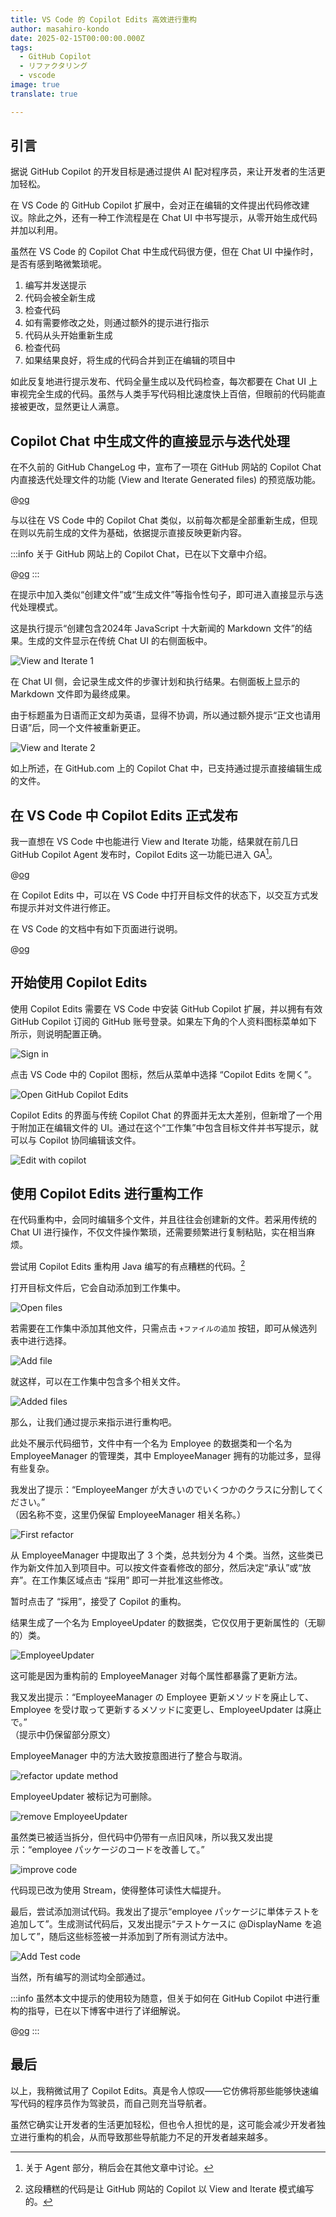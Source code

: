 ```yaml
---
title: VS Code 的 Copilot Edits 高效进行重构
author: masahiro-kondo
date: 2025-02-15T00:00:00.000Z
tags:
  - GitHub Copilot
  - リファクタリング
  - vscode
image: true
translate: true

---
```


## 引言
据说 GitHub Copilot 的开发目标是通过提供 AI 配对程序员，来让开发者的生活更加轻松。

在 VS Code 的 GitHub Copilot 扩展中，会对正在编辑的文件提出代码修改建议。除此之外，还有一种工作流程是在 Chat UI 中书写提示，从零开始生成代码并加以利用。

虽然在 VS Code 的 Copilot Chat 中生成代码很方便，但在 Chat UI 中操作时，是否有感到略微繁琐呢。

1. 编写并发送提示  
2. 代码会被全新生成  
3. 检查代码  
4. 如有需要修改之处，则通过额外的提示进行指示  
5. 代码从头开始重新生成  
6. 检查代码  
7. 如果结果良好，将生成的代码合并到正在编辑的项目中

如此反复地进行提示发布、代码全量生成以及代码检查，每次都要在 Chat UI 上审视完全生成的代码。虽然与人类手写代码相比速度快上百倍，但眼前的代码能直接被更改，显然更让人满意。

## Copilot Chat 中生成文件的直接显示与迭代处理

在不久前的 GitHub ChangeLog 中，宣布了一项在 GitHub 网站的 Copilot Chat 内直接迭代处理文件的功能 (View and Iterate Generated files) 的预览版功能。

@[og](https://github.blog/changelog/2025-02-05-view-and-iterate-on-generated-files-directly-within-copilot-chat-preview/)

与以往在 VS Code 中的 Copilot Chat 类似，以前每次都是全部重新生成，但现在则以先前生成的文件为基础，依据提示直接反映更新内容。

:::info
关于 GitHub 网站上的 Copilot Chat，已在以下文章中介绍。

@[og](/blogs/2024/09/28/github-copilot-in-github-com/)
:::

在提示中加入类似“创建文件”或“生成文件”等指令性句子，即可进入直接显示与迭代处理模式。

这是执行提示“创建包含2024年 JavaScript 十大新闻的 Markdown 文件”的结果。生成的文件显示在传统 Chat UI 的右侧面板中。

![View and Iterate 1](https://i.gyazo.com/77313d6025ab75a0eadc113861040e29.png)

在 Chat UI 侧，会记录生成文件的步骤计划和执行结果。右侧面板上显示的 Markdown 文件即为最终成果。

由于标题虽为日语而正文却为英语，显得不协调，所以通过额外提示“正文也请用日语”后，同一个文件被重新更正。

![View and Iterate 2](https://i.gyazo.com/1be02f320116a2cdc9be2b606a56bcb4.png)

如上所述，在 GitHub.com 上的 Copilot Chat 中，已支持通过提示直接编辑生成的文件。

## 在 VS Code 中 Copilot Edits 正式发布

我一直想在 VS Code 中也能进行 View and Iterate 功能，结果就在前几日 GitHub Copilot Agent 发布时，Copilot Edits 这一功能已进入 GA[^1]。

@[og](https://github.blog/news-insights/product-news/github-copilot-the-agent-awakens/)

在 Copilot Edits 中，可以在 VS Code 中打开目标文件的状态下，以交互方式发布提示并对文件进行修正。

[^1]: 关于 Agent 部分，稍后会在其他文章中讨论。

在 VS Code 的文档中有如下页面进行说明。

@[og](https://code.visualstudio.com/docs/copilot/copilot-edits)

## 开始使用 Copilot Edits
使用 Copilot Edits 需要在 VS Code 中安装 GitHub Copilot 扩展，并以拥有有效 GitHub Copilot 订阅的 GitHub 账号登录。如果左下角的个人资料图标菜单如下所示，则说明配置正确。

![Sign in](https://i.gyazo.com/3a2aeeac8f7e01b43d81f79f11381ff2.png)

点击 VS Code 中的 Copilot 图标，然后从菜单中选择 “Copilot Edits を開く”。

![Open GitHub Copilot Edits](https://i.gyazo.com/69de8f32a33f71901df544d4f14efff8.png)

Copilot Edits 的界面与传统 Copilot Chat 的界面并无太大差别，但新增了一个用于附加正在编辑文件的 UI。通过在这个“工作集”中包含目标文件并书写提示，就可以与 Copilot 协同编辑该文件。

![Edit with copilot](https://i.gyazo.com/74a12ac779168465dd1a64f59cdee506.png)

## 使用 Copilot Edits 进行重构工作
在代码重构中，会同时编辑多个文件，并且往往会创建新的文件。若采用传统的 Chat UI 进行操作，不仅文件操作繁琐，还需要频繁进行复制粘贴，实在相当麻烦。

尝试用 Copilot Edits 重构用 Java 编写的有点糟糕的代码。[^2]

[^2]: 这段糟糕的代码是让 GitHub 网站的 Copilot 以 View and Iterate 模式编写的。

打开目标文件后，它会自动添加到工作集中。

![Open files](https://i.gyazo.com/c192e4c4f532b863eca04ac3a265138c.png)

若需要在工作集中添加其他文件，只需点击 `+ファイルの追加` 按钮，即可从候选列表中进行选择。

![Add file](https://i.gyazo.com/7df319ec6104abb84db205960c6f7173.png)

就这样，可以在工作集中包含多个相关文件。

![Added files](https://i.gyazo.com/c4d59771b0c8695d27b1024f0e0b9190.png)

那么，让我们通过提示来指示进行重构吧。

此处不展示代码细节，文件中有一个名为 Employee 的数据类和一个名为 EmployeeManager 的管理类，其中 EmployeeManager 拥有的功能过多，显得有些复杂。

我发出了提示：“EmployeeManger が大きいのでいくつかのクラスに分割してください。”  
（因名称不变，这里仍保留 EmployeeManager 相关名称。）

![First refactor](https://i.gyazo.com/ae2aac8531f8e58b43505960556f3ed8.png)

从 EmployeeManager 中提取出了 3 个类，总共划分为 4 个类。当然，这些类已作为新文件加入到项目中。可以按文件查看修改的部分，然后决定“承认”或“放弃”。在工作集区域点击 “採用” 即可一并批准这些修改。

暂时点击了 “採用”，接受了 Copilot 的重构。

结果生成了一个名为 EmployeeUpdater 的数据类，它仅仅用于更新属性的（无聊的）类。

![EmployeeUpdater](https://i.gyazo.com/953db4fd06af176fe4991d0fcaf30e4a.png)

这可能是因为重构前的 EmployeeManager 对每个属性都暴露了更新方法。

我又发出提示：“EmployeeManager の Employee 更新メソッドを廃止して、Employee を受け取って更新するメソッドに変更し、EmployeeUpdater は廃止で。”  
（提示中仍保留部分原文）

EmployeeManager 中的方法大致按意图进行了整合与取消。

![refactor update method](https://i.gyazo.com/069a5bab5130a6dc0c18b606f0333200.png)

EmployeeUpdater 被标记为可删除。

![remove EmployeeUpdater](https://i.gyazo.com/0dc403a254a4106766d29f65e85c4056.png)

虽然类已被适当拆分，但代码中仍带有一点旧风味，所以我又发出提示：“employee パッケージのコードを改善して。”

![improve code](https://i.gyazo.com/0858996b9f21d32075e19b5c81ab8561.png)

代码现已改为使用 Stream，使得整体可读性大幅提升。

最后，尝试添加测试代码。我发出了提示“employee パッケージに単体テストを追加して”。生成测试代码后，又发出提示“テストケースに @DisplayName を追加して”，随后这些标签被一并添加到了所有测试方法中。

![Add Test code](https://i.gyazo.com/3e9fd6e68500930779dcb4bba34eb3ce.png)

当然，所有编写的测试均全部通过。

:::info
虽然本文中提示的使用较为随意，但关于如何在 GitHub Copilot 中进行重构的指导，已在以下博客中进行了详细解说。

@[og](https://github.blog/ai-and-ml/github-copilot/how-to-refactor-code-with-github-copilot/)
:::

## 最后
以上，我稍微试用了 Copilot Edits。真是令人惊叹——它仿佛将那些能够快速编写代码的程序员作为驾驶员，而自己则充当导航者。

虽然它确实让开发者的生活更加轻松，但也令人担忧的是，这可能会减少开发者独立进行重构的机会，从而导致那些导航能力不足的开发者越来越多。
